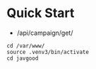 # Quick Start
* /api/campaign/get/<campaign number>
```
cd /var/www/
source .venv3/bin/activate
cd javgood
```